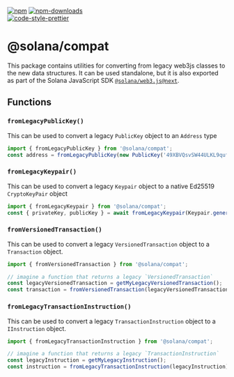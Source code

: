[![npm][npm-image]][npm-url]
[![npm-downloads][npm-downloads-image]][npm-url]
<br />
[![code-style-prettier][code-style-prettier-image]][code-style-prettier-url]

[code-style-prettier-image]: https://img.shields.io/badge/code_style-prettier-ff69b4.svg?style=flat-square
[code-style-prettier-url]: https://github.com/prettier/prettier
[npm-downloads-image]: https://img.shields.io/npm/dm/@solana/compat/next.svg?style=flat
[npm-image]: https://img.shields.io/npm/v/@solana/compat/next.svg?style=flat
[npm-url]: https://www.npmjs.com/package/@solana/compat/v/next

# @solana/compat

This package contains utilities for converting from legacy web3js classes to the new data structures. It can be used standalone, but it is also exported as part of the Solana JavaScript SDK [`@solana/web3.js@next`](https://github.com/anza-xyz/solana-web3.js/tree/main/packages/library).

## Functions

### `fromLegacyPublicKey()`

This can be used to convert a legacy `PublicKey` object to an `Address` type

```ts
import { fromLegacyPublicKey } from '@solana/compat';
const address = fromLegacyPublicKey(new PublicKey('49XBVQsvSW44ULKL9qufS9YqQPbdcps1TQRijx4FQ9sH'));
```

### `fromLegacyKeypair()`

This can be used to convert a legacy `Keypair` object to a native Ed25519 `CryptoKeyPair` object

```ts
import { fromLegacyKeypair } from '@solana/compat';
const { privateKey, publicKey } = await fromLegacyKeypair(Keypair.generate());
```

### `fromVersionedTransaction()`

This can be used to convert a legacy `VersionedTransaction` object to a `Transaction` object.

```ts
import { fromVersionedTransaction } from '@solana/compat';

// imagine a function that returns a legacy `VersionedTransaction`
const legacyVersionedTransaction = getMyLegacyVersionedTransaction();
const transaction = fromVersionedTransaction(legacyVersionedTransaction);
```

### `fromLegacyTransactionInstruction()`

This can be used to convert a legacy `TransactionInstruction` object to a `IInstruction` object.

```ts
import { fromLegacyTransactionInstruction } from '@solana/compat';

// imagine a function that returns a legacy `TransactionInstruction`
const legacyInstruction = getMyLegacyInstruction();
const instruction = fromLegacyTransactionInstruction(legacyInstruction);
```
